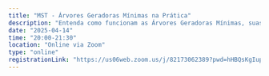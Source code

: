 ```yaml
---
title: "MST - Árvores Geradoras Mínimas na Prática"
description: "Entenda como funcionam as Árvores Geradoras Mínimas, suas aplicações no mundo real e os principais algoritmos como Kruskal e Prim."
date: "2025-04-14"
time: "20:00-21:30"
location: "Online via Zoom"
type: "online"
registrationLink: "https://us06web.zoom.us/j/82173062389?pwd=hHBQsKgIup7tqHe0OeFhyToEzXJcko.1"
---
```

